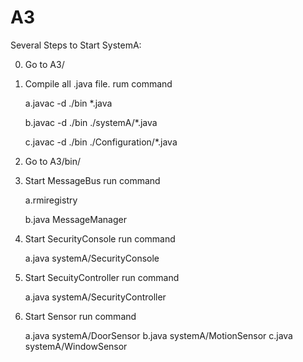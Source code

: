 A3
==
Several Steps to Start SystemA:

0. Go to A3/
1. Compile all .java file.
rum command

	a.javac -d ./bin  *.java
	
	b.javac -d ./bin  ./systemA/*.java
	
	c.javac -d ./bin  ./Configuration/*.java


2. Go to A3/bin/



3. Start MessageBus
run command

    a.rmiregistry
    
    b.java MessageManager


4. Start SecurityConsole
run command

    a.java systemA/SecurityConsole
    
5. Start SecuityController
run command 

    a.java systemA/SecurityController
    
6. Start Sensor
run command

    a.java systemA/DoorSensor
    b.java systemA/MotionSensor
    c.java systemA/WindowSensor
